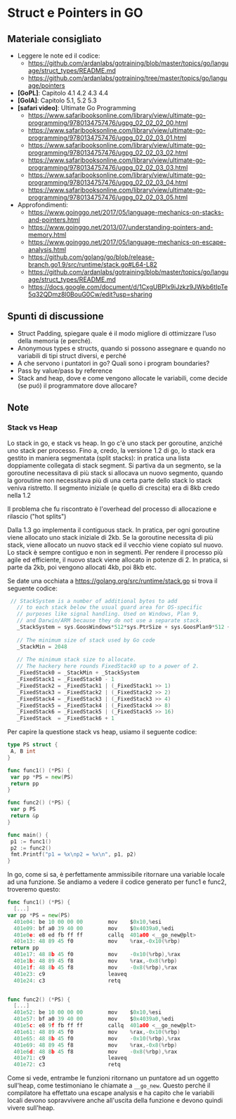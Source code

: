 # Struct e Pointers in GO

## Materiale consigliato

* Leggere le note ed il codice:
  * https://github.com/ardanlabs/gotraining/blob/master/topics/go/language/struct_types/README.md
  * https://github.com/ardanlabs/gotraining/tree/master/topics/go/language/pointers
* **[GoPL]**: Capitolo 4.1 4.2 4.3 4.4
* **[GoIA]**: Capitolo 5.1, 5.2 5.3
* **[safari video]**: Ultimate Go Programming 
  * https://www.safaribooksonline.com/library/view/ultimate-go-programming/9780134757476/ugpg_02_02_02_00.html
  * https://www.safaribooksonline.com/library/view/ultimate-go-programming/9780134757476/ugpg_02_02_03_01.html
  * https://www.safaribooksonline.com/library/view/ultimate-go-programming/9780134757476/ugpg_02_02_03_02.html
  * https://www.safaribooksonline.com/library/view/ultimate-go-programming/9780134757476/ugpg_02_02_03_03.html
  * https://www.safaribooksonline.com/library/view/ultimate-go-programming/9780134757476/ugpg_02_02_03_04.html
  * https://www.safaribooksonline.com/library/view/ultimate-go-programming/9780134757476/ugpg_02_02_03_05.html
* Approfondimenti:
  * https://www.goinggo.net/2017/05/language-mechanics-on-stacks-and-pointers.html
  * https://www.goinggo.net/2013/07/understanding-pointers-and-memory.html
  * https://www.goinggo.net/2017/05/language-mechanics-on-escape-analysis.html
  * https://github.com/golang/go/blob/release-branch.go1.9/src/runtime/stack.go#L64-L82
  * https://github.com/ardanlabs/gotraining/blob/master/topics/go/language/struct_types/README.md
  * https://docs.google.com/document/d/1CxgUBPlx9iJzkz9JWkb6tIpTe5q32QDmz8l0BouG0Cw/edit?usp=sharing
  
## Spunti di discussione
* Struct Padding, spiegare quale é il modo migliore di ottimizzare l’uso della memoria (e perché). 
* Anonymous types e structs, quando si possono assegnare e quando no variabili di tipi struct diversi, e perché
* A che servono i puntatori in go? Quali sono i program boundaries?
* Pass by value/pass by reference
* Stack and heap, dove e come vengono allocate le variabili, come decide (se puó) il programmatore dove allocare?

## Note

### Stack vs Heap
Lo stack in go, e stack vs heap. 
In go c'è uno stack per goroutine, anziché uno stack per processo. Fino a, credo, la versione 1.2 di go, lo stack era gestito in maniera segmentata (split stacks): in pratica una lista doppiamente collegata di stack segment. Si partiva da un segmento, se la goroutine necessitava di più stack si allocava un nuovo segmento, quando la goroutine non necessitava più di una certa parte dello stack lo stack veniva ristretto. Il segmento iniziale (e quello di crescita) era di 8kb credo nella 1.2

Il problema che fu riscontrato è l'overhead del processo di allocazione e rilascio ("hot splits")

Dalla 1.3 go implementa il contiguous stack. In pratica, per ogni goroutine viene allocato uno stack iniziale di 2kb. 
Se la goroutine necessita di più stack, viene allocato un nuovo stack ed il vecchio viene copiato sul nuovo. Lo stack è sempre contiguo e non in segmenti. Per rendere il processo più agile ed efficiente, il nuovo stack viene allocato in potenze di 2. In pratica, si parte da 2kb, poi vengono allocati 4kb, poi 8kb etc.

Se date una occhiata a https://golang.org/src/runtime/stack.go si trova il seguente codice:

```go
 // StackSystem is a number of additional bytes to add
   // to each stack below the usual guard area for OS-specific
   // purposes like signal handling. Used on Windows, Plan 9,
   // and Darwin/ARM because they do not use a separate stack.
   _StackSystem = sys.GoosWindows*512*sys.PtrSize + sys.GoosPlan9*512 + sys.GoosDarwin*sys.GoarchArm*1024
  
   // The minimum size of stack used by Go code
   _StackMin = 2048
  
   // The minimum stack size to allocate.
   // The hackery here rounds FixedStack0 up to a power of 2.
   _FixedStack0 = _StackMin + _StackSystem
   _FixedStack1 = _FixedStack0 - 1
   _FixedStack2 = _FixedStack1 | (_FixedStack1 >> 1)
   _FixedStack3 = _FixedStack2 | (_FixedStack2 >> 2)
   _FixedStack4 = _FixedStack3 | (_FixedStack3 >> 4)
   _FixedStack5 = _FixedStack4 | (_FixedStack4 >> 8)
   _FixedStack6 = _FixedStack5 | (_FixedStack5 >> 16)
   _FixedStack  = _FixedStack6 + 1
```
Per capire la questione stack vs heap, usiamo il seguente codice:
```go
type PS struct {
 A, B int
}

func func1() (*PS) {
 var pp *PS = new(PS)
 return pp
}

func func2() (*PS) {
 var p PS
 return &p
}

func main() {
 p1 := func1()
 p2 := func2()
 fmt.Printf("p1 = %x\np2 = %x\n", p1, p2)
}
```

In go, come si sa, è perfettamente ammissibile ritornare una variable locale ad una funzione. Se andiamo a vedere il codice generato per func1 e func2, troveremo questo:
```go
func func1() (*PS) {
  [...]
var pp *PS = new(PS)
  401e04: be 10 00 00 00        mov    $0x10,%esi
  401e09: bf a0 39 40 00        mov    $0x4039a0,%edi
  401e0e: e8 ed fb ff ff        callq  401a00 <__go_new@plt>
  401e13: 48 89 45 f0           mov    %rax,-0x10(%rbp)
 return pp
  401e17: 48 8b 45 f0           mov    -0x10(%rbp),%rax
  401e1b: 48 89 45 f8           mov    %rax,-0x8(%rbp)
  401e1f: 48 8b 45 f8           mov    -0x8(%rbp),%rax
  401e23: c9                    leaveq 
  401e24: c3                    retq   


func func2() (*PS) {
  [...]
  401e52: be 10 00 00 00        mov    $0x10,%esi
  401e57: bf a0 39 40 00        mov    $0x4039a0,%edi
  401e5c: e8 9f fb ff ff        callq  401a00 <__go_new@plt>
  401e61: 48 89 45 f0           mov    %rax,-0x10(%rbp)
  401e65: 48 8b 45 f0           mov    -0x10(%rbp),%rax
  401e69: 48 89 45 f8           mov    %rax,-0x8(%rbp)
  401e6d: 48 8b 45 f8           mov    -0x8(%rbp),%rax
  401e71: c9                    leaveq 
  401e72: c3                    retq
```

Come si vede, entrambe le funzioni ritornano un puntatore ad un oggetto sull'heap, come testimoniano le chiamate a `__go_new`. Questo perché il compilatore ha effettato una escape analysis e ha capito che le variabili locali devono sopravvivere anche all'uscita della funzione e devono quindi vivere sull'heap.
